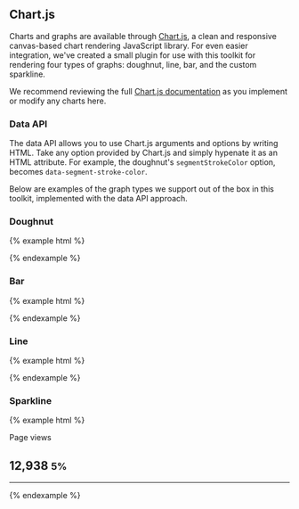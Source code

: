 ## Chart.js

Charts and graphs are available through [Chart.js](http://www.chartjs.org), a clean and responsive canvas-based chart rendering JavaScript library. For even easier integration, we've created a small plugin for use with this toolkit for rendering four types of graphs: doughnut, line, bar, and the custom sparkline.

We recommend reviewing the full [Chart.js documentation](http://www.chartjs.org/docs/) as you implement or modify any charts here.

### Data API

The data API allows you to use Chart.js arguments and options by writing HTML. Take any option provided by Chart.js and simply hypenate it as an HTML attribute. For example, the doughnut's `segmentStrokeColor` option, becomes `data-segment-stroke-color`.

Below are examples of the graph types we support out of the box in this toolkit, implemented with the data API approach.

### Doughnut

{% example html %}
<div class="w-sm m-x-auto">
  <canvas
    class="ex-graph"
    width="200" height="200"
    data-chart="doughnut"
    data-value="[{ value: 230, color: '#1ca8dd', label: 'Returning' }, { value: 130, color: '#1bc98e', label: 'New' }]"
    data-segment-stroke-color="#252830">
  </canvas>
</div>
{% endexample %}

### Bar

{% example html %}
<div>
  <canvas
    class="ex-line-graph"
    width="600" height="400"
    data-chart="bar"
    data-scale-line-color="transparent"
    data-scale-grid-line-color="rgba(255,255,255,.05)"
    data-scale-font-color="#a2a2a2"
    data-labels="['August','September','October','November','December','January','February']"
    data-value="[{ label: 'First dataset', data: [65, 59, 80, 81, 56, 55, 40] }, { label: 'Second dataset', data: [28, 48, 40, 19, 86, 27, 90] }]">
  </canvas>
</div>
{% endexample %}

### Line

{% example html %}
<div>
  <canvas
    class="ex-line-graph"
    data-chart="line"
    data-scale-line-color="transparent"
    data-scale-grid-line-color="rgba(255,255,255,.05)"
    data-scale-font-color="#a2a2a2"
    data-labels="['','Aug 29','','','Sept 5','','','Sept 12','','','Sept 19','']"
    data-value="[{fillColor: 'rgba(28,168,221,.03)', data: [2500, 3300, 2512, 2775, 2498, 3512, 2925, 4275, 3507, 3825, 3445, 3985]}]">
  </canvas>
</div>
{% endexample %}

### Sparkline

{% example html %}
<div class="row">
  <div class="col-sm-6 col-md-4">
    <div class="statcard statcard-success">
      <div class="p-a">
        <span class="statcard-desc">Page views</span>
        <h2 class="statcard-number">
          12,938
          <small class="delta-indicator delta-positive">5%</small>
        </h2>
        <hr class="statcard-hr m-b-0">
      </div>
      <canvas
        class="sparkline"
        data-chart="spark-line"
        data-value="[{data:[28,68,41,43,96,45,100]}]"
        data-labels="['a','b','c','d','e','f','g']"
        width="378" height="94">
      </canvas>
    </div>
  </div>
</div>
{% endexample %}
